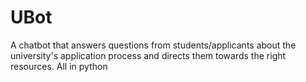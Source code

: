 # UBot
A chatbot that answers questions from students/applicants about the university's application process and directs them towards the right resources. All in python
